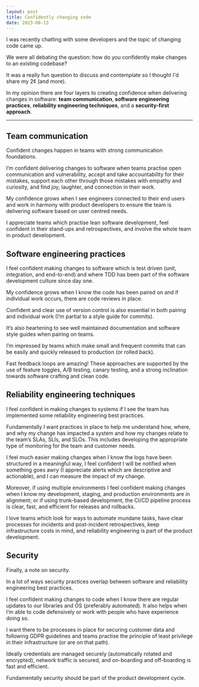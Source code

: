 ```yaml
---
layout: post
title: Confidently changing code
date: 2023-08-13
---
```


I was recently chatting with some developers and the topic of changing code came up. 

We were all debating the question: how do you confidently make changes to an existing codebase?

It was a really fun question to discuss and contemplate so I thought I'd share my 2¢ (and more).

In my opinion there are four layers to creating confidence when delivering changes in software: **team communication**, **software engineering practices**, **reliability engineering techniques**, and a **security-first approach**.

-----------------------

## Team communication

Confident changes happen in teams with strong communication foundations. 

I’m confident delivering changes to software when teams practise open communication and vulnerability, accept and take accountability for their mistakes, support each other through those mistakes with empathy and curiosity, and find joy, laughter, and connection in their work. 

My confidence grows when I see engineers connected to their end users and work in harmony with product developers to ensure the team is delivering software based on user centred needs. 

I appreciate teams which practise lean software development, feel confident in their stand-ups and retrospectives, and involve the whole team in product development.

## Software engineering practices

I feel confident making changes to software which is test driven (unit, integration, and end-to-end) and where TDD has been part of the software development culture since day one. 

My confidence grows when I know the code has been paired on and if individual work occurs, there are code reviews in place. 

Confident and clear use of version control is also essential in both pairing and individual work (I’m partial to a style guide for commits). 

It’s also heartening to see well maintained documentation and software style guides when pairing on teams. 

I’m impressed by teams which make small and frequent commits that can be easily and quickly released to production (or rolled back). 

Fast feedback loops are amazing! These approaches are supported by the use of feature toggles, A/B testing, canary testing, and a strong inclination towards software crafting and clean code.

## Reliability engineering techniques

I feel confident in making changes to systems if I see the team has implemented some reliability engineering best practices. 

Fundamentally I want practices in place to help me understand how, where, and why my change has impacted a system and how my changes relate to the team’s SLAs, SLIs, and SLOs. This includes developing the appropriate type of monitoring for the team and customer needs. 

I feel much easier making changes when I know the logs have been structured in a meaningful way, I feel confident I will be notified when something goes awry (I appreciate alerts which are descriptive and actionable), and I can measure the impact of my change. 

Moreover, if using multiple environments I feel confident making changes when I know my development, staging, and production environments are in alignment; or if using trunk-based development, the CI/CD pipeline process is clear, fast, and efficient for releases and rollbacks. 

I love teams which look for ways to automate mundane tasks, have clear processes for incidents and post-incident retrospectives, keep infrastructure costs in mind, and reliability engineering is part of the product development.

## Security

Finally, a note on security. 

In a lot of ways security practices overlap between software and reliability engineering best practices. 

I feel confident making changes to code when I know there are regular updates to our libraries and OS (preferably automated). It also helps when I’m able to code defensively or work with people who have experience doing so. 

I want there to be processes in place for securing customer data and following GDPR guidelines and teams practise the principle of least privilege in their infrastructure (or are on that path).

Ideally credentials are managed securely (automatically rotated and encrypted), network traffic is secured, and on-boarding and off-boarding is fast and efficient.

Fundamentally security should be part of the product development cycle.
